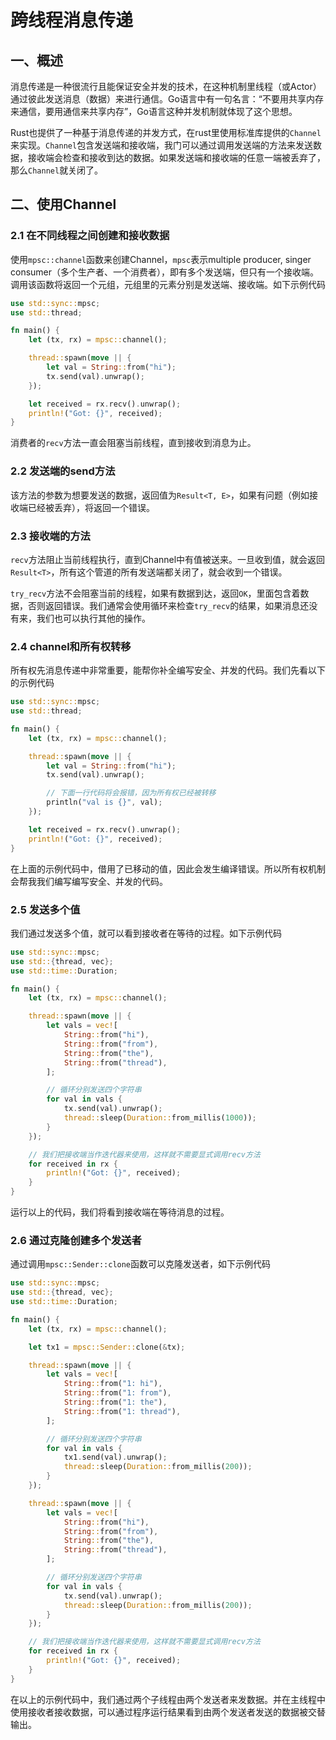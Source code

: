 # 跨线程消息传递

## 一、概述

消息传递是一种很流行且能保证安全并发的技术，在这种机制里线程（或Actor）通过彼此发送消息（数据）来进行通信。Go语言中有一句名言：“不要用共享内存来通信，要用通信来共享内存”，Go语言这种并发机制就体现了这个思想。

Rust也提供了一种基于消息传递的并发方式，在rust里使用标准库提供的`Channel`来实现。`Channel`包含发送端和接收端，我门可以通过调用发送端的方法来发送数据，接收端会检查和接收到达的数据。如果发送端和接收端的任意一端被丢弃了，那么`Channel`就关闭了。

## 二、使用Channel

### 2.1 在不同线程之间创建和接收数据

使用`mpsc::channel`函数来创建Channel，`mpsc`表示multiple producer, singer consumer（多个生产者、一个消费者），即有多个发送端，但只有一个接收端。调用该函数将返回一个元组，元组里的元素分别是发送端、接收端。如下示例代码

```rust
use std::sync::mpsc;
use std::thread;

fn main() {
    let (tx, rx) = mpsc::channel();

    thread::spawn(move || {
        let val = String::from("hi");
        tx.send(val).unwrap();
    });

    let received = rx.recv().unwrap();
    println!("Got: {}", received);
}
```

消费者的`recv`方法一直会阻塞当前线程，直到接收到消息为止。

### 2.2 发送端的send方法

该方法的参数为想要发送的数据，返回值为`Result<T, E>`，如果有问题（例如接收端已经被丢弃），将返回一个错误。

### 2.3 接收端的方法

`recv`方法阻止当前线程执行，直到Channel中有值被送来。一旦收到值，就会返回`Result<T>`，所有这个管道的所有发送端都关闭了，就会收到一个错误。

`try_recv`方法不会阻塞当前的线程，如果有数据到达，返回`OK`，里面包含着数据，否则返回错误。我们通常会使用循环来检查`try_recv`的结果，如果消息还没有来，我们也可以执行其他的操作。

### 2.4 channel和所有权转移

所有权先消息传递中非常重要，能帮你补全编写安全、并发的代码。我们先看以下的示例代码

```rust
use std::sync::mpsc;
use std::thread;

fn main() {
    let (tx, rx) = mpsc::channel();

    thread::spawn(move || {
        let val = String::from("hi");
        tx.send(val).unwrap();

        // 下面一行代码将会报错，因为所有权已经被转移
        println("val is {}", val);
    });

    let received = rx.recv().unwrap();
    println!("Got: {}", received);
}
```

在上面的示例代码中，借用了已移动的值，因此会发生编译错误。所以所有权机制会帮我我们编写编写安全、并发的代码。

### 2.5 发送多个值

我们通过发送多个值，就可以看到接收者在等待的过程。如下示例代码

```rust
use std::sync::mpsc;
use std::{thread, vec};
use std::time::Duration;

fn main() {
    let (tx, rx) = mpsc::channel();

    thread::spawn(move || {
        let vals = vec![
            String::from("hi"),
            String::from("from"),
            String::from("the"),
            String::from("thread"),
        ];

        // 循环分别发送四个字符串
        for val in vals {
            tx.send(val).unwrap();
            thread::sleep(Duration::from_millis(1000));
        }
    });

    // 我们把接收端当作迭代器来使用，这样就不需要显式调用recv方法
    for received in rx {
        println!("Got: {}", received);
    }
}
```

运行以上的代码，我们将看到接收端在等待消息的过程。

### 2.6 通过克隆创建多个发送者

通过调用`mpsc::Sender::clone`函数可以克隆发送者，如下示例代码

```rust
use std::sync::mpsc;
use std::{thread, vec};
use std::time::Duration;

fn main() {
    let (tx, rx) = mpsc::channel();

    let tx1 = mpsc::Sender::clone(&tx);

    thread::spawn(move || {
        let vals = vec![
            String::from("1: hi"),
            String::from("1: from"),
            String::from("1: the"),
            String::from("1: thread"),
        ];

        // 循环分别发送四个字符串
        for val in vals {
            tx1.send(val).unwrap();
            thread::sleep(Duration::from_millis(200));
        }
    });

    thread::spawn(move || {
        let vals = vec![
            String::from("hi"),
            String::from("from"),
            String::from("the"),
            String::from("thread"),
        ];

        // 循环分别发送四个字符串
        for val in vals {
            tx.send(val).unwrap();
            thread::sleep(Duration::from_millis(200));
        }
    });

    // 我们把接收端当作迭代器来使用，这样就不需要显式调用recv方法
    for received in rx {
        println!("Got: {}", received);
    }
}
```

在以上的示例代码中，我们通过两个子线程由两个发送者来发数据。并在主线程中使用接收者接收数据，可以通过程序运行结果看到由两个发送者发送的数据被交替输出。
